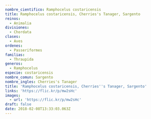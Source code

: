 ```yaml
---
nombre_cientifico: Ramphocelus costaricensis
title: Ramphocelus costaricensis, Cherries's Tanager, Sargento
reinos:
  - Animalia
divisiones:
  - Chordata
clases:
  - Aves
ordenes:
  - Passeriformes
familias:
  - Thraupida
generos:
  - Ramphocelus
especie: costaricensis
nombre_comun: Sargento
nombre_ingles: Cherries's Tanager
title: 'Ramphocelus costaricensis, Cherries''s Tanager, Sargento'
links: 'https://flic.kr/p/mw2sHc'
images:
  - url: 'https://flic.kr/p/mw2sHc'
draft: false
date: 2018-02-08T13:33:03.063Z
---
```


